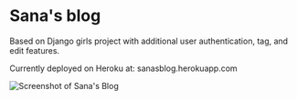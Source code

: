 # Sana's blog
Based on Django girls project with additional user authentication, tag, and edit features. 

Currently deployed on Heroku at: sanasblog.herokuapp.com


![Screenshot of Sana's Blog](https://github.com/sanajaved7/sanas_blog/blob/0c3a7711b73bc1ed8d8107c822d7d1945197f594/sanasblog.png?raw=true)